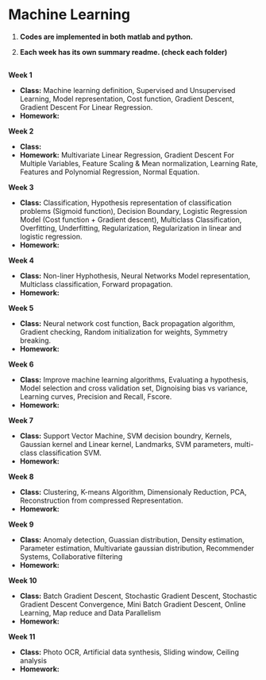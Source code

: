 # Machine Learning

1. **Codes are implemented in both matlab and python.**

2. **Each week has its own summary readme. (check each folder)**
   
   ## 

**Week 1**

- **Class:** Machine learning definition, Supervised and Unsupervised Learning, Model representation, Cost function, Gradient Descent, Gradient Descent For Linear Regression.
- **Homework:**

**Week 2**

- **Class:**
- **Homework:** Multivariate Linear Regression, Gradient Descent For Multiple Variables, Feature Scaling & Mean normalization, Learning Rate, Features and Polynomial Regression, Normal Equation.

**Week 3**

- **Class:** Classification, Hypothesis representation of classification problems (Sigmoid function),  Decision Boundary, Logistic Regression Model (Cost function + Gradient descent), Multiclass Classification, Overfitting, Underfitting, Regularization, Regularization in linear and logistic regression.
- **Homework:**

**Week 4**

- **Class:** Non-liner Hyphothesis, Neural Networks Model representation, Multiclass classification, Forward propagation.
- **Homework:**

**Week 5**

- **Class:** Neural network cost function, Back propagation algorithm, Gradient checking, Random initialization for weights, Symmetry breaking.
- **Homework:**

**Week 6**

- **Class:** Improve machine learning algorithms, Evaluating a hypothesis, Model selection and cross validation set, Dignoising bias vs variance, Learning curves, Precision and Recall, Fscore.
- **Homework:**

**Week 7**

- **Class:** Support Vector Machine, SVM decision boundry, Kernels, Gaussian kernel and Linear kernel, Landmarks, SVM parameters, multi-class classification SVM.
- **Homework:**

**Week 8**

- **Class:** Clustering, K-means Algorithm, Dimensionaly Reduction, PCA, Reconstruction from compressed Representation.
- **Homework:**

**Week 9**

- **Class:** Anomaly detection, Guassian distribution, Density estimation, Parameter estimation, Multivariate gaussian distribution, Recommender Systems, Collaborative filtering
- **Homework:**

**Week 10**

- **Class:** Batch Gradient Descent, Stochastic Gradient Descent, Stochastic Gradient Descent Convergence, Mini Batch Gradient Descent, Online Learning, Map reduce and Data Parallelism
- **Homework:**

**Week 11**

- **Class:** Photo OCR, Artificial data synthesis, Sliding window, Ceiling analysis
- **Homework:**
